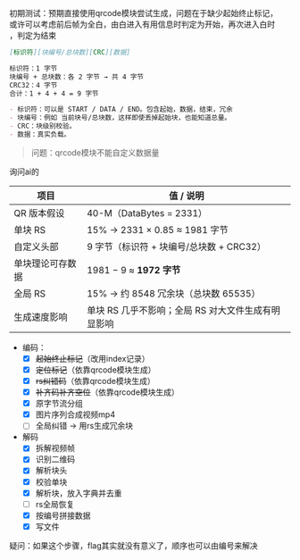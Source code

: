初期测试：预期直接使用qrcode模块尝试生成，问题在于缺少起始终止标记，<br>或许可以考虑前后帧为全白，由白进入有用信息时判定为开始，再次进入白时<br>，判定为结束

```markdown
[标识符][块编号/总块数][CRC][数据]

标识符：1 字节
块编号 + 总块数：各 2 字节 → 共 4 字节
CRC32：4 字节
合计：1 + 4 + 4 = 9 字节

- 标识符：可以是 START / DATA / END。包含起始，数据，结束，冗余
- 块编号：例如 当前块号/总块数，这样即使丢掉起始块，也能知道总量。
- CRC：块级别校验。
- 数据：真实负载。
```

> 问题：qrcode模块不能自定义数据量



询问ai的

| 项目             | 值 / 说明                                          |
| ---------------- | -------------------------------------------------- |
| QR 版本假设      | 40-M（DataBytes = 2331）                           |
| 单块 RS          | 15% → 2331 × 0.85 ≈ 1981 字节                      |
| 自定义头部       | 9 字节（标识符 + 块编号/总块数 + CRC32）           |
| 单块理论可存数据 | 1981 − 9 ≈ **1972 字节**                           |
| 全局 RS          | 15% → 约 8548 冗余块（总块数 65535）               |
| 生成速度影响     | 单块 RS 几乎不影响；全局 RS 对大文件生成有明显影响 |

- 编码：
  - [x] ~~起始终止标记~~（改用index记录）
  - [x] ~~定位标记~~（依靠qrcode模块生成）
  - [x] ~~rs纠错码~~（依靠qrcode模块生成）
  - [x] ~~补齐码补齐空位~~（依靠qrcode模块生成）
  - [x] 原字节流分组
  - [x] 图片序列合成视频mp4
  - [ ] 全局纠错 -> 用rs生成冗余块

- 解码
  - [x] 拆解视频帧
  - [x] 识别二维码
  - [x] 解析块头
  - [x] 校验单块
  - [x] 解析块，放入字典并去重
  - [ ] rs全局恢复
  - [x] 按编号拼接数据
  - [x] 写文件

疑问：如果这个步骤，flag其实就没有意义了，顺序也可以由编号来解决